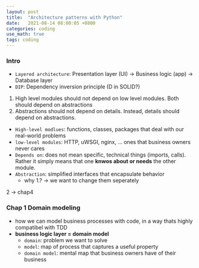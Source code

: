 ```yaml
---
layout: post
title:  "Architecture patterns with Python"
date:   2021-08-14 08:00:05 +0800
categories: coding
use_math: true
tags: coding
---
```


### Intro

- `Layered architecture`: Presentation layer (UI) -> Business logic (app) -> Database layer
- `DIP`: Dependency inversion principle (D in SOLID?)

1. High level modules should not depend on low level modules. Both should depend on abstractions
2. Abstractions should not depend on details. Instead, details should depend on abstractions.

- `High-level modlues`: functions, classes, packages that deal with our real-world problems
- `low-level modules`: HTTP, uWSGI, nginx, ... ones that business owners never cares
- `Depends on`: does not mean specific, technical things (imports, calls). Rather it simply means that one __knwos about or needs__ the other module.
- `Abstraction`: simplified interfaces that encapsulate behavior
  - why 1.? -> we want to change them seperately

2 -> chap4

### Chap 1 Domain modeling
- how we can model business processes with code, in a way thats highly compatibel with TDD
- __business logic layer = domain model__
  - `domain`: problem we want to solve
  - `model`: map of process that captures a useful property
  - `domain model`: mental map that business owners have of their business
